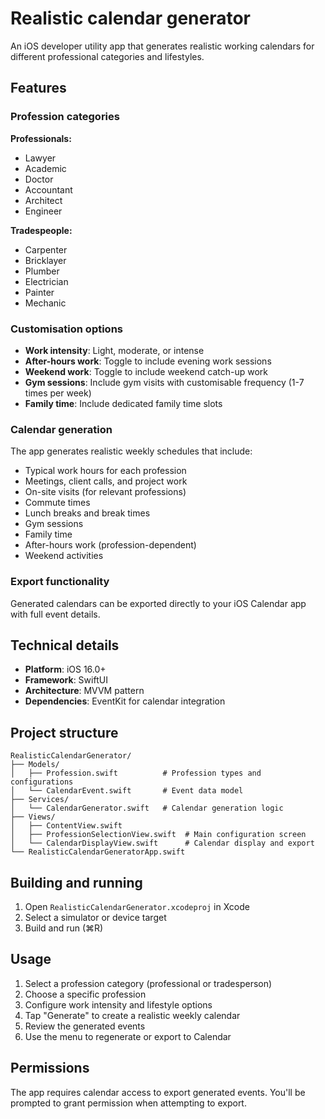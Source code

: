 # Realistic calendar generator

An iOS developer utility app that generates realistic working calendars for different professional categories and lifestyles.

## Features

### Profession categories

**Professionals:**
- Lawyer
- Academic
- Doctor
- Accountant
- Architect
- Engineer

**Tradespeople:**
- Carpenter
- Bricklayer
- Plumber
- Electrician
- Painter
- Mechanic

### Customisation options

- **Work intensity**: Light, moderate, or intense
- **After-hours work**: Toggle to include evening work sessions
- **Weekend work**: Toggle to include weekend catch-up work
- **Gym sessions**: Include gym visits with customisable frequency (1-7 times per week)
- **Family time**: Include dedicated family time slots

### Calendar generation

The app generates realistic weekly schedules that include:
- Typical work hours for each profession
- Meetings, client calls, and project work
- On-site visits (for relevant professions)
- Commute times
- Lunch breaks and break times
- Gym sessions
- Family time
- After-hours work (profession-dependent)
- Weekend activities

### Export functionality

Generated calendars can be exported directly to your iOS Calendar app with full event details.

## Technical details

- **Platform**: iOS 16.0+
- **Framework**: SwiftUI
- **Architecture**: MVVM pattern
- **Dependencies**: EventKit for calendar integration

## Project structure

```
RealisticCalendarGenerator/
├── Models/
│   ├── Profession.swift          # Profession types and configurations
│   └── CalendarEvent.swift       # Event data model
├── Services/
│   └── CalendarGenerator.swift   # Calendar generation logic
├── Views/
│   ├── ContentView.swift
│   ├── ProfessionSelectionView.swift  # Main configuration screen
│   └── CalendarDisplayView.swift      # Calendar display and export
└── RealisticCalendarGeneratorApp.swift
```

## Building and running

1. Open `RealisticCalendarGenerator.xcodeproj` in Xcode
2. Select a simulator or device target
3. Build and run (⌘R)

## Usage

1. Select a profession category (professional or tradesperson)
2. Choose a specific profession
3. Configure work intensity and lifestyle options
4. Tap "Generate" to create a realistic weekly calendar
5. Review the generated events
6. Use the menu to regenerate or export to Calendar

## Permissions

The app requires calendar access to export generated events. You'll be prompted to grant permission when attempting to export.
